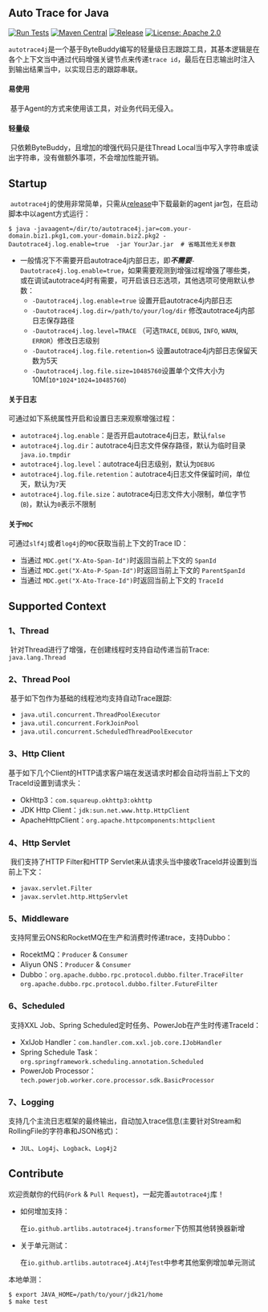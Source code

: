 ## Auto Trace for Java
[![Run Tests](https://github.com/artlibs/autotrace4j/actions/workflows/testing.yml/badge.svg)](https://github.com/artlibs/autotrace4j/actions/workflows/testing.yml) [![Maven Central](https://maven-badges.herokuapp.com/maven-central/io.github.artlibs/autotrace4j/badge.svg)](https://maven-badges.herokuapp.com/maven-central/io.github.artlibs/autotrace4j/)  [![Release](https://img.shields.io/github/release/artlibs/autotrace4j.svg?style=flat-square)](https://github.com/artlibs/autotrace4j/releases)  [![License: Apache 2.0](https://img.shields.io/badge/license-Apache%202.0-blue.svg?style=flat)](https://www.apache.org/licenses/LICENSE-2.0)

​	`autotrace4j`是一个基于ByteBuddy编写的轻量级日志跟踪工具，其基本逻辑是在各个上下文当中通过代码增强关键节点来传递`trace id`，最后在日志输出时注入到输出结果当中，以实现日志的跟踪串联。

#### 易使用

​	基于Agent的方式来使用该工具，对业务代码无侵入。

#### 轻量级

​	只依赖ByteBuddy，且增加的增强代码只是往Thread Local当中写入字符串或读出字符串，没有做额外事项，不会增加性能开销。

## Startup

​	`autotrace4j`的使用非常简单，只需从[release](https://github.com/artlibs/autotrace4j/releases)中下载最新的agent jar包，在启动脚本中以agent方式运行：

```shell
$ java -javaagent=/dir/to/autotrace4j.jar=com.your-domain.biz1.pkg1,com.your-domain.biz2.pkg2 -Dautotrace4j.log.enable=true  -jar YourJar.jar  # 省略其他无关参数
```

-   一般情况下不需要开启autotrace4j内部日志，即***不需要***`-Dautotrace4j.log.enable=true`，如果需要观测到增强过程增强了哪些类，或在调试autotrace4j时有需要，可开启该日志选项，其他选项可使用默认参数：
    -   `-Dautotrace4j.log.enable=true` 设置开启autotrace4j内部日志
    -   `-Dautotrace4j.log.dir=/path/to/your/log/dir` 修改autotrace4j内部日志保存路径
    -   `-Dautotrace4j.log.level=TRACE` （可选`TRACE`, `DEBUG`, `INFO`, `WARN`, `ERROR`）修改日志级别
    -   `-Dautotrace4j.log.file.retention=5` 设置autotrace4j内部日志保留天数为5天
    -   `-Dautotrace4j.log.file.size=10485760`设置单个文件大小为10M(`10*1024*1024=10485760`)

#### 关于日志

可通过如下系统属性开启和设置日志来观察增强过程：

-   `autotrace4j.log.enable`：是否开启autotrace4j日志，默认`false`
-   `autotrace4j.log.dir`：autotrace4j日志文件保存路径，默认为临时目录`java.io.tmpdir`
-   `autotrace4j.log.level`：autotrace4j日志级别，默认为`DEBUG`
-   `autotrace4j.log.file.retention`：autotrace4j日志文件保留时间，单位天，默认为`7`天
-   `autotrace4j.log.file.size`：autotrace4j日志文件大小限制，单位字节(`B`)，默认为`0`表示不限制

#### 关于`MDC`

可通过`slf4j`或者`log4j`的`MDC`获取当前上下文的Trace ID：

-   当通过 `MDC.get("X-Ato-Span-Id")`时返回当前上下文的 `SpanId`
-   当通过 `MDC.get("X-Ato-P-Span-Id")`时返回当前上下文的 `ParentSpanId`
-   当通过 `MDC.get("X-Ato-Trace-Id")`时返回当前上下文的 `TraceId`

## Supported Context

### 1、Thread

​	针对Thread进行了增强，在创建线程时支持自动传递当前Trace: `java.lang.Thread`

### 2、Thread Pool

​	基于如下包作为基础的线程池均支持自动Trace跟踪:

-   `java.util.concurrent.ThreadPoolExecutor`
-   `java.util.concurrent.ForkJoinPool`
-   `java.util.concurrent.ScheduledThreadPoolExecutor`

### 3、Http Client

​	基于如下几个Client的HTTP请求客户端在发送请求时都会自动将当前上下文的TraceId设置到请求头：

-   OkHttp3：`com.squareup.okhttp3:okhttp`
-   JDK Http Client：`jdk:sun.net.www.http.HttpClient`
-   ApacheHttpClient：`org.apache.httpcomponents:httpclient`

### 4、Http Servlet

​	我们支持了HTTP Filter和HTTP Servlet来从请求头当中接收TraceId并设置到当前上下文：

-   `javax.servlet.Filter`
-   `javax.servlet.http.HttpServlet`

### 5、Middleware

​	支持阿里云ONS和RocketMQ在生产和消费时传递trace，支持Dubbo：

-   RocektMQ：`Producer` & `Consumer`
-   Aliyun ONS：`Producer` & `Consumer`
-   Dubbo：`org.apache.dubbo.rpc.protocol.dubbo.filter.TraceFilter`
                   `org.apache.dubbo.rpc.protocol.dubbo.filter.FutureFilter`

### 6、Scheduled

​	支持XXL Job、Spring Scheduled定时任务、PowerJob在产生时传递TraceId：

-   XxlJob Handler：`com.handler.com.xxl.job.core.IJobHandler`
- Spring Schedule Task：`org.springframework.scheduling.annotation.Scheduled`
- PowerJob Processor：`tech.powerjob.worker.core.processor.sdk.BasicProcessor`

### 7、Logging

​	支持几个主流日志框架的最终输出，自动加入trace信息(主要针对Stream和RollingFile的字符串和JSON格式)：

-   `JUL`、`Log4j`、`Logback`、`Log4j2`

## Contribute

欢迎贡献你的代码(`Fork` & `Pull Request`)，一起完善`autotrace4j`库！

-   如何增加支持：

    在`io.github.artlibs.autotrace4j.transformer`下仿照其他转换器新增

-   关于单元测试：

    在`io.github.artlibs.autotrace4j.At4jTest`中参考其他案例增加单元测试

本地单测：

```shell
$ export JAVA_HOME=/path/to/your/jdk21/home
$ make test
```

